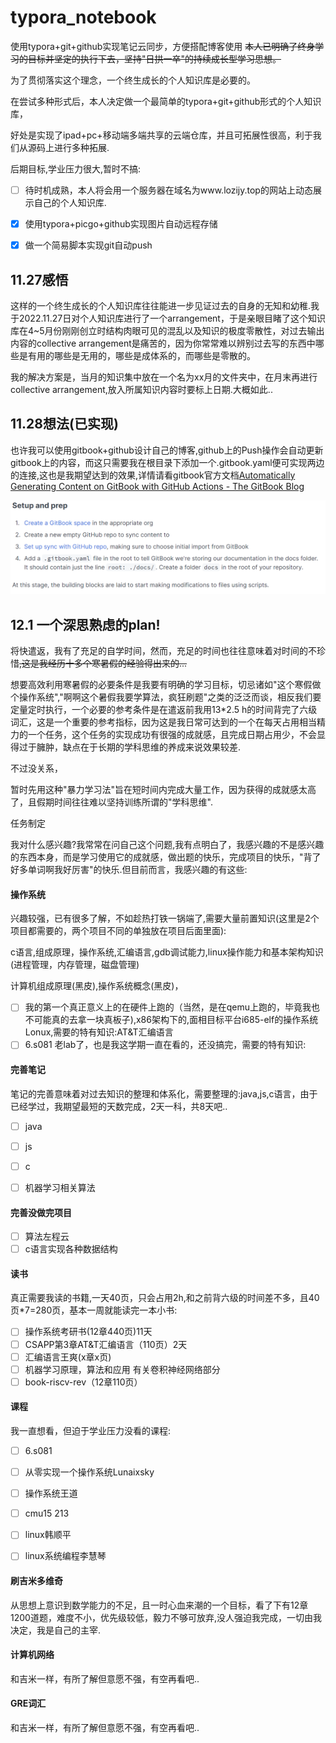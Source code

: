 # typora_notebook
使用typora+git+github实现笔记云同步，方便搭配博客使用
~~本人已明确了终身学习的目标并坚定的执行下去，坚持"日拱一卒"的持续成长型学习思想。~~

为了贯彻落实这个理念，一个终生成长的个人知识库是必要的。

在尝试多种形式后，本人决定做一个最简单的typora+git+github形式的个人知识库，

好处是实现了ipad+pc+移动端多端共享的云端仓库，并且可拓展性很高，利于我们从源码上进行多种拓展.

后期目标,学业压力很大,暂时不搞:

- [ ] 待时机成熟，本人将会用一个服务器在域名为www.lozijy.top的网站上动态展示自己的个人知识库.
- [x] 使用typora+picgo+github实现图片自动远程存储
- [x] 做一个简易脚本实现git自动push



## 11.27感悟

这样的一个终生成长的个人知识库往往能进一步见证过去的自身的无知和幼稚.我于2022.11.27日对个人知识库进行了一个arrangement，于是亲眼目睹了这个知识库在4~5月份刚刚创立时结构肉眼可见的混乱以及知识的极度零散性，对过去输出内容的collective arrangement是痛苦的，因为你常常难以辨别过去写的东西中哪些是有用的哪些是无用的，哪些是成体系的，而哪些是零散的。



我的解决方案是，当月的知识集中放在一个名为xx月的文件夹中，在月末再进行collective arrangement,放入所属知识内容时要标上日期.大概如此..





## 11.28想法(已实现)

也许我可以使用gitbook+github设计自己的博客,github上的Push操作会自动更新gitbook上的内容，而这只需要我在根目录下添加一个.gitbook.yaml便可实现两边的连接,这也是我期望达到的效果,详情请看gitbook官方文档[Automatically Generating Content on GitBook with GitHub Actions - The GitBook Blog](https://blog.gitbook.com/learn/tips-and-tricks/automatically-generating-content-on-gitbook-with-github-actions)

![image-20221128172607700](https://raw.githubusercontent.com/lozijy/image/main/image-20221128172607700.png)



## 12.1 一个深思熟虑的plan!

将快遣返，我有了充足的自学时间，然而，充足的时间也往往意味着对时间的不珍惜~~,这是我经历十多个寒暑假的经验得出来的...~~

想要高效利用寒暑假的必要条件是我要有明确的学习目标，切忌诸如"这个寒假做个操作系统","啊啊这个暑假我要学算法，疯狂刷题"之类的泛泛而谈，相反我们要定量定时执行，一个必要的参考条件是在遣返前我用13*2.5 h的时间背完了六级词汇，这是一个重要的参考指标，因为这是我日常可达到的一个在每天占用相当精力的一个任务，这个任务的实现成功有很强的成就感，且完成日期占用少，不会显得过于臃肿，缺点在于长期的学科思维的养成来说效果较差.

不过没关系，

暂时先用这种"暴力学习法"旨在短时间内完成大量工作，因为获得的成就感太高了，且假期时间往往难以坚持训练所谓的"学科思维".



任务制定

我对什么感兴趣?我常常在问自己这个问题,我有点明白了，我感兴趣的不是感兴趣的东西本身，而是学习使用它的成就感，做出题的快乐，完成项目的快乐，"背了好多单词啊我好厉害"的快乐.但目前而言，我感兴趣的有这些:

#### 操作系统

兴趣较强，已有很多了解，不如趁热打铁一锅端了,需要大量前置知识(这里是2个项目都需要的，两个项目不同的单独放在项目后面里面):

c语言,组成原理，操作系统,汇编语言,gdb调试能力,linux操作能力和基本架构知识(进程管理，内存管理，磁盘管理)

计算机组成原理(黑皮),操作系统概念(黑皮)，

- [ ] 我的第一个真正意义上的在硬件上跑的（当然，是在qemu上跑的，毕竟我也不可能真的去拿一块真板子),x86架构下的,面相目标平台i685-elf的操作系统Lonux,需要的特有知识:AT&T汇编语言
- [ ] 6.s081 老lab了，也是我这学期一直在看的，还没搞完，需要的特有知识:

#### 完善笔记

笔记的完善意味着对过去知识的整理和体系化，需要整理的:java,js,c语言，由于已经学过，我期望最短的天数完成，2天一科，共8天吧..

- [ ] java

- [ ] js

- [ ] c

- [ ] 机器学习相关算法

  

#### 完善没做完项目

- [ ] 算法左程云
- [ ] c语言实现各种数据结构

#### 读书

真正需要我读的书籍,一天40页，只会占用2h,和之前背六级的时间差不多，且40页*7=280页，基本一周就能读完一本小书:

- [ ] 操作系统考研书(12章440页)11天
- [ ] CSAPP第3章AT&T汇编语言（110页）2天
- [ ] 汇编语言王爽(x章x页)
- [ ] 机器学习原理，算法和应用 有关卷积神经网络部分
- [ ] book-riscv-rev（12章110页）

#### 课程

我一直想看，但迫于学业压力没看的课程:

- [ ] 6.s081
- [ ] 从零实现一个操作系统Lunaixsky

- [ ] 操作系统王道
- [ ] cmu15 213
- [ ] linux韩顺平
- [ ] linux系统编程李慧琴

#### 刷吉米多维奇

从思想上意识到数学能力的不足，且一时心血来潮的一个目标，看了下有12章1200道题，难度不小，优先级较低，毅力不够可放弃,没人强迫我完成，一切由我决定，我是自己的主宰.

#### 计算机网络

和吉米一样，有所了解但意愿不强，有空再看吧..

#### GRE词汇

和吉米一样，有所了解但意愿不强，有空再看吧..

